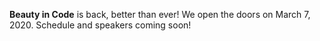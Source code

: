 **Beauty in Code** is back, better than ever! We open the doors on March 7, 2020. Schedule and speakers coming soon!
